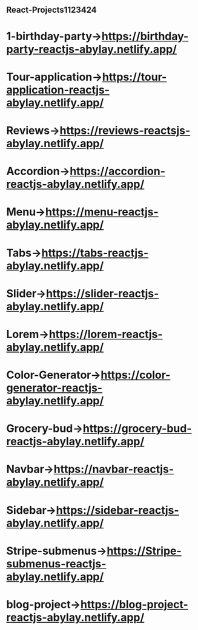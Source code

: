 ## React-Projects1123424
# 1-birthday-party->https://birthday-party-reactjs-abylay.netlify.app/
# Tour-application->https://tour-application-reactjs-abylay.netlify.app/
# Reviews->https://reviews-reactsjs-abylay.netlify.app/
# Accordion->https://accordion-reactjs-abylay.netlify.app/
# Menu->https://menu-reactjs-abylay.netlify.app/
# Tabs->https://tabs-reactjs-abylay.netlify.app/
# Slider->https://slider-reactjs-abylay.netlify.app/
# Lorem->https://lorem-reactjs-abylay.netlify.app/
# Color-Generator->https://color-generator-reactjs-abylay.netlify.app/
# Grocery-bud->https://grocery-bud-reactjs-abylay.netlify.app/
# Navbar->https://navbar-reactjs-abylay.netlify.app/
# Sidebar->https://sidebar-reactjs-abylay.netlify.app/
# Stripe-submenus->https://Stripe-submenus-reactjs-abylay.netlify.app/
# blog-project->https://blog-project-reactjs-abylay.netlify.app/